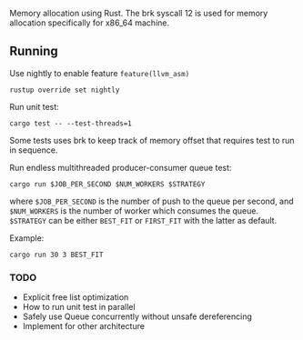 Memory allocation using Rust. The brk syscall 12 is used for memory allocation specifically for x86_64 machine.

## Running
Use nightly to enable feature `feature(llvm_asm)`
```
rustup override set nightly
```

Run unit test:
```
cargo test -- --test-threads=1
```
Some tests uses brk to keep track of memory offset that requires test to run in sequence.

Run endless multithreaded producer-consumer queue test:
```
cargo run $JOB_PER_SECOND $NUM_WORKERS $STRATEGY
```
where `$JOB_PER_SECOND` is the number of push to the queue per second, and `$NUM_WORKERS` is the number of worker which consumes the queue. `$STRATEGY` can be either `BEST_FIT` or `FIRST_FIT` with the latter as default.

Example:
```
cargo run 30 3 BEST_FIT
```

### TODO
- Explicit free list optimization
- How to run unit test in parallel
- Safely use Queue concurrently without unsafe dereferencing
- Implement for other architecture